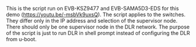 This is the script run on EVB-KSZ9477 and EVB-SAMA5D3-EDS for this demo (https://youtu.be/-msbVk9uxsQ). The script applies to the switches. They differ only in the IP address and selection of the supervisor node. There should only be one supervisor node in the DLR network. The purpose of the script is just to run DLR in shell prompt instead of configuring the DLR from u-boot.
